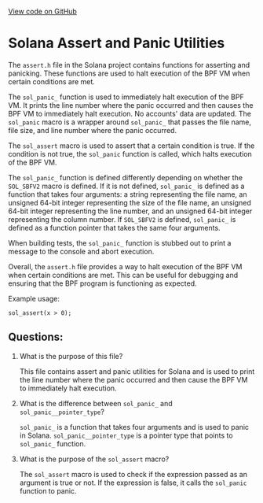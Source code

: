 [View code on GitHub](https://github.com/solana-labs/solana/blob/master/sdk/bpf/c/inc/sol/assert.h)

# Solana Assert and Panic Utilities

The `assert.h` file in the Solana project contains functions for asserting and panicking. These functions are used to halt execution of the BPF VM when certain conditions are met. 

The `sol_panic_` function is used to immediately halt execution of the BPF VM. It prints the line number where the panic occurred and then causes the BPF VM to immediately halt execution. No accounts' data are updated. The `sol_panic` macro is a wrapper around `sol_panic_` that passes the file name, file size, and line number where the panic occurred. 

The `sol_assert` macro is used to assert that a certain condition is true. If the condition is not true, the `sol_panic` function is called, which halts execution of the BPF VM. 

The `sol_panic_` function is defined differently depending on whether the `SOL_SBFV2` macro is defined. If it is not defined, `sol_panic_` is defined as a function that takes four arguments: a string representing the file name, an unsigned 64-bit integer representing the size of the file name, an unsigned 64-bit integer representing the line number, and an unsigned 64-bit integer representing the column number. If `SOL_SBFV2` is defined, `sol_panic_` is defined as a function pointer that takes the same four arguments. 

When building tests, the `sol_panic_` function is stubbed out to print a message to the console and abort execution. 

Overall, the `assert.h` file provides a way to halt execution of the BPF VM when certain conditions are met. This can be useful for debugging and ensuring that the BPF program is functioning as expected. 

Example usage:

```
sol_assert(x > 0);
```
## Questions: 
 1. What is the purpose of this file?
    
    This file contains assert and panic utilities for Solana and is used to print the line number where the panic occurred and then cause the BPF VM to immediately halt execution.

2. What is the difference between `sol_panic_` and `sol_panic__pointer_type`?
    
    `sol_panic_` is a function that takes four arguments and is used to panic in Solana. `sol_panic__pointer_type` is a pointer type that points to `sol_panic_` function.

3. What is the purpose of the `sol_assert` macro?
    
    The `sol_assert` macro is used to check if the expression passed as an argument is true or not. If the expression is false, it calls the `sol_panic` function to panic.